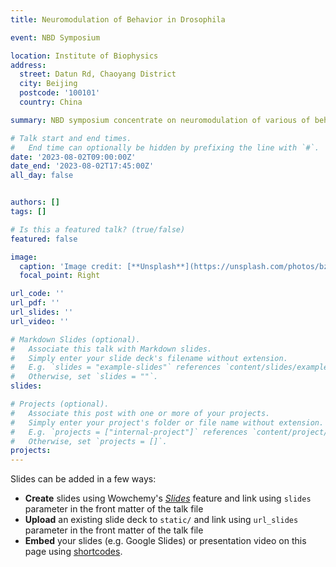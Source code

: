 ```yaml
---
title: Neuromodulation of Behavior in Drosophila

event: NBD Symposium

location: Institute of Biophysics
address:
  street: Datun Rd, Chaoyang District
  city: Beijing
  postcode: '100101'
  country: China

summary: NBD symposium concentrate on neuromodulation of various of behaviors of Drosophila, including 5 sessions of nutrient sensing & feeding, social behavior, sleep, learning & memory, and sensing & motor control.

# Talk start and end times.
#   End time can optionally be hidden by prefixing the line with `#`.
date: '2023-08-02T09:00:00Z'
date_end: '2023-08-02T17:45:00Z'
all_day: false


authors: []
tags: []

# Is this a featured talk? (true/false)
featured: false

image:
  caption: 'Image credit: [**Unsplash**](https://unsplash.com/photos/bzdhc5b3Bxs)'
  focal_point: Right

url_code: ''
url_pdf: ''
url_slides: ''
url_video: ''

# Markdown Slides (optional).
#   Associate this talk with Markdown slides.
#   Simply enter your slide deck's filename without extension.
#   E.g. `slides = "example-slides"` references `content/slides/example-slides.md`.
#   Otherwise, set `slides = ""`.
slides:

# Projects (optional).
#   Associate this post with one or more of your projects.
#   Simply enter your project's folder or file name without extension.
#   E.g. `projects = ["internal-project"]` references `content/project/deep-learning/index.md`.
#   Otherwise, set `projects = []`.
projects:
---
```


Slides can be added in a few ways:

- **Create** slides using Wowchemy's [_Slides_](https://docs.hugoblox.com/managing-content/#create-slides) feature and link using `slides` parameter in the front matter of the talk file
- **Upload** an existing slide deck to `static/` and link using `url_slides` parameter in the front matter of the talk file
- **Embed** your slides (e.g. Google Slides) or presentation video on this page using [shortcodes](https://docs.hugoblox.com/writing-markdown-latex/).


